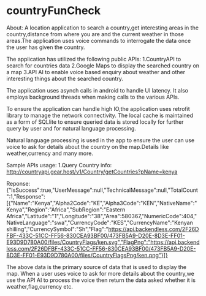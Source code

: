 # countryFunCheck
About:
A location application to search a country,get interesting areas in the country,distance from where you are and the current weather in those areas.The application uses voice commands to 
interrogate the data once the user has given the country.

The application has utilized the following public APIs:
1.CountryAPI to search for countries data
2.Google Maps to display the searched country on a map
3.API AI to enable voice based enquiry about weather and other interesting things about the searched country.

The application uses asynch calls in android to handle UI latency.
It also employs background threads when making calls to the various APIs.

To ensure the application can handle high IO,the application uses retrofit library to manage the network connectivity.
The local cache is maintained as a form of SQLlite to ensure queried data is stored locally for further query by user and for natural language processing.

Natural language processing is used in the app to ensure the user can use voice to ask for details about the country on the map.Details like weather,currency and many more.


Sample APIs usage:
1.Query Country info:
http://countryapi.gear.host/v1/Country/getCountries?pName=kenya

Reponse:
{"IsSuccess":true,"UserMessage":null,"TechnicalMessage":null,"TotalCount":1,"Response":[{"Name":"Kenya","Alpha2Code":"KE","Alpha3Code":"KEN","NativeName":"Kenya","Region":"Africa","SubRegion":"Eastern Africa","Latitude":"1","Longitude":"38","Area":580367,"NumericCode":404,"NativeLanguage":"swa","CurrencyCode":"KES","CurrencyName":"Kenyan shilling","CurrencySymbol":"Sh","Flag":"https://api.backendless.com/2F26DFBF-433C-51CC-FF56-830CEA93BF00/473FB5A9-D20E-8D3E-FF01-E93D9D780A00/files/CountryFlags/ken.svg","FlagPng":"https://api.backendless.com/2F26DFBF-433C-51CC-FF56-830CEA93BF00/473FB5A9-D20E-8D3E-FF01-E93D9D780A00/files/CountryFlagsPng/ken.png"}]}


The above data is the primary source of data that is used to display the map.
When a user uses voice to ask for more details about the country,we use the API AI to process the voice then return the data asked whether it is weather,flag,currency etc.
